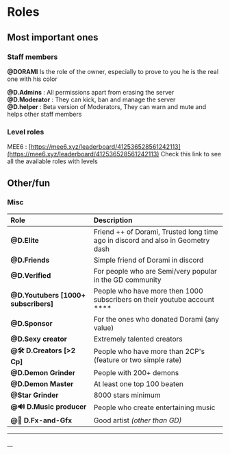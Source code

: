# Roles

## Most important ones 

### Staff members 

**@DORAMI** Is the role of the owner, especially to prove to you he is the real one with his color

**@D.Admins** : All permissions apart from erasing the server  
**@D.Moderator** : They can kick, ban and manage the server   
**@D.helper** : Beta version of Moderators, They can warn and mute and helps other staff members 

### Level roles

MEE6 : [https://mee6.xyz/leaderboard/412536528561242113](https://mee6.xyz/leaderboard/412536528561242113) Check this link to see all the available roles with levels  

## Other/fun

### **Misc** 

| Role | Description |
| :--- | :--- |
| **@D.Elite**  | Friend ++ of Dorami, Trusted long time ago in discord and also in Geometry dash  |
| **@D.Friends**  | Simple friend of Dorami in discord  |
| **@D.Verified** | For people who are Semi/very popular in the GD community |
| **@D.Youtubers \[1000+ subscribers\]**   | People who have more then 1000 subscribers on their youtube account ****  |
| **@D.Sponsor** | For the ones who donated Dorami \(any value\) |
| **@D.Sexy creator**  | Extremely talented creators  |
| **@🛠 D.Creators \[&gt;2 Cp\]**  | People who have more than 2CP's \(feature or two simple rate\) |
| **@D.Demon Grinder**  | People with 200+ demons |
| **@D.Demon Master**  | At least one top 100 beaten |
| **@Star Grinder**  | 8000 stars minimum |
| **@🔊 D.Music producer** | People who create entertaining music |
| **@🎨 D.Fx-and-Gfx** | Good artist _\(other than GD\)_   |

  
****

  
  
  
  
  
  
__  
  
  
  




